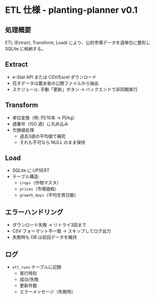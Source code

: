 # ETL 仕様 - planting-planner v0.1

## 処理概要
ETL (Extract, Transform, Load) により、公的市場データを週単位に整形し SQLite に格納する。

## Extract
- e-Stat API または CSV/Excel ダウンロード
- 花きデータは農水省の公開ファイルから抽出
- スケジュール: 手動「更新」ボタン → バックエンドで非同期実行

## Transform
- 単位変換（例: 円/10本 → 円/kg）
- 週番号（ISO 週）に丸め込み
- 欠損値処理
  - 過去3週の平均値で補完
  - それも不可なら NULL のまま保持

## Load
- SQLite に UPSERT
- テーブル構造:
  - `crops`（作物マスタ）
  - `prices`（市場価格）
  - `growth_days`（平均生育日数）

## エラーハンドリング
- ダウンロード失敗 → リトライ3回まで
- CSV フォーマット不一致 → スキップしてログ出力
- 失敗時も DB は前回データを維持

## ログ
- `etl_runs` テーブルに記録
  - 実行時刻
  - 成功/失敗
  - 更新件数
  - エラーメッセージ（失敗時）
